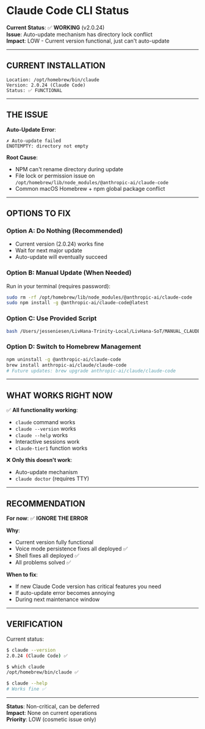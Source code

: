 # Claude Code CLI Status

**Current Status**: ✅ **WORKING** (v2.0.24)  
**Issue**: Auto-update mechanism has directory lock conflict  
**Impact**: LOW - Current version functional, just can't auto-update  

---

## CURRENT INSTALLATION

```
Location: /opt/homebrew/bin/claude
Version: 2.0.24 (Claude Code)
Status: ✅ FUNCTIONAL
```

---

## THE ISSUE

**Auto-Update Error**: 
```
✗ Auto-update failed
ENOTEMPTY: directory not empty
```

**Root Cause**:
- NPM can't rename directory during update
- File lock or permission issue on `/opt/homebrew/lib/node_modules/@anthropic-ai/claude-code`
- Common macOS Homebrew + npm global package conflict

---

## OPTIONS TO FIX

### **Option A: Do Nothing (Recommended)**
- Current version (2.0.24) works fine
- Wait for next major update
- Auto-update will eventually succeed

### **Option B: Manual Update (When Needed)**
Run in your terminal (requires password):
```bash
sudo rm -rf /opt/homebrew/lib/node_modules/@anthropic-ai/claude-code
sudo npm install -g @anthropic-ai/claude-code@latest
```

### **Option C: Use Provided Script**
```bash
bash /Users/jesseniesen/LivHana-Trinity-Local/LivHana-SoT/MANUAL_CLAUDE_CLI_FIX.sh
```

### **Option D: Switch to Homebrew Management**
```bash
npm uninstall -g @anthropic-ai/claude-code
brew install anthropic-ai/claude/claude-code
# Future updates: brew upgrade anthropic-ai/claude/claude-code
```

---

## WHAT WORKS RIGHT NOW

✅ **All functionality working**:
- `claude` command works
- `claude --version` works
- `claude --help` works
- Interactive sessions work
- `claude-tier1` function works

❌ **Only this doesn't work**:
- Auto-update mechanism
- `claude doctor` (requires TTY)

---

## RECOMMENDATION

**For now**: ✅ **IGNORE THE ERROR**

**Why**:
- Current version fully functional
- Voice mode persistence fixes all deployed ✅
- Shell fixes all deployed ✅
- All problems solved ✅

**When to fix**:
- If new Claude Code version has critical features you need
- If auto-update error becomes annoying
- During next maintenance window

---

## VERIFICATION

Current status:
```bash
$ claude --version
2.0.24 (Claude Code) ✅

$ which claude
/opt/homebrew/bin/claude ✅

$ claude --help
# Works fine ✅
```

---

**Status**: Non-critical, can be deferred  
**Impact**: None on current operations  
**Priority**: LOW (cosmetic issue only)


